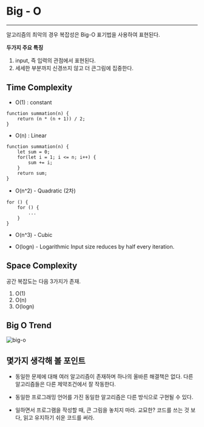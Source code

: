 # Big - O

---

알고리즘의 최악의 경우 복잡성은 Big-O 표기법을 사용하여 표현된다.


**두가지 주요 특징**

1. input, 즉 입력의 관점에서 표현된다.
2. 세세한 부분까지 신경쓰지 않고 더 큰그림에 집중한다.


## **Time Complexity**

- O(1) : constant

```
function summation(n) {
    return (n * (n + 1)) / 2;
}
```

- O(n) : Linear

```
function summation(n) {
    let sum = 0;
    for(let i = 1; i <= n; i++) {
        sum += i;
    }
    return sum;
}
```

- O(n^2) - Quadratic (2차)

```
for () {
    for () {
        ...
    }
}
```

- O(n^3) - Cubic

- O(logn) - Logarithmic
Input size reduces by half every iteration.



## **Space Complexity**

공간 복잡도는 다음 3가지가 존재.

1. O(1)
2. O(n)
3. O(logn)


## Big O Trend

![big-o](https://user-images.githubusercontent.com/63832678/182006907-a91bfbf1-290c-42d2-8bbe-f8d3b333e2b5.png)

## 몇가지 생각해 볼 포인트

- 동일한 문제에 대해 여러 알고리즘이 존재하며 하나의 올바른 해결책은 없다. 다른 알고리즘들은 다른 제약조건에서 잘 작동한다.

- 동일한 프로그래밍 언어를 가진 동일한 알고리즘은 다른 방식으로 구현될 수 있다.

- 일하면서 프로그램을 작성할 때, 큰 그림을 놓치지 마라. 교묘한? 코드를 쓰는 것 보다, 읽고 유지하기 쉬운 코드를 써라.